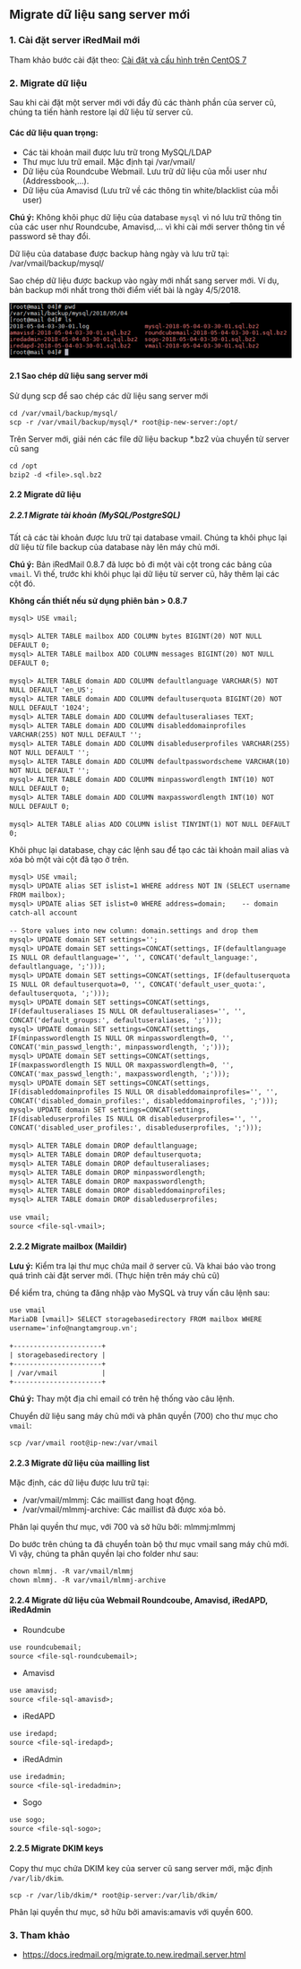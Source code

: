 ## Migrate dữ liệu sang server mới

### 1. Cài đặt server iRedMail mới

Tham khảo bước cài đặt theo: [Cài đặt và cấu hình trên CentOS 7](docs/1.iRedMail.md)

### 2. Migrate dữ liệu

Sau khi cài đặt một server mới với đầy đủ các thành phần của server cũ, chúng ta tiến hành restore lại dữ liệu từ server cũ.

#### Các dữ liệu quan trọng:

- Các tài khoản mail được lưu trữ trong MySQL/LDAP
- Thư mục lưu trữ email. Mặc định tại /var/vmail/
- Dữ liệu của Roundcube Webmail. Lưu trữ dữ liệu của mỗi user như (Addressbook,…).
- Dữ liệu của Amavisd (Lưu trữ về các thông tin white/blacklist của mỗi user)

**Chú ý:** Không khôi phục dữ liệu của database `mysql` vì nó lưu trữ thông tin của các user như Roundcube, Amavisd,… vì khi cài mới server thông tin về password sẽ thay đổi.

Dữ liệu của database được backup hàng ngày và lưu trữ tại: /var/vmail/backup/mysql/

Sao chép dữ liệu được backup vào ngày mới nhất sang server mới. Ví dụ, bản backup mới nhất trong thời điểm viết bài là ngày 4/5/2018.

<img src="/images/db-iredmail.png" />

#### 2.1 Sao chép dữ liệu sang server mới

Sử dụng scp để sao chép các dữ liệu sang server mới

```
cd /var/vmail/backup/mysql/
scp -r /var/vmail/backup/mysql/* root@ip-new-server:/opt/
```
Trên Server mới, giải nén các file dữ liệu backup *.bz2 vùa chuyển từ server cũ sang

```
cd /opt
bzip2 -d <file>.sql.bz2
```

#### 2.2 Migrate dữ liệu
##### 2.2.1 Migrate tài khoản (MySQL/PostgreSQL)

Tất cả các tài khoản được lưu trữ tại database vmail. Chúng ta khôi phục lại dữ liệu từ file backup của database này lên máy chủ mới.

**Chú ý:** Bản iRedMail 0.8.7 đã lược bỏ đi một vài cột trong các bảng của `vmail`. Vì thế, trước khi khôi phục lại dữ liệu từ server cũ, hãy thêm lại các cột đó.

**Không cần thiết nếu sử dụng phiên bản > 0.8.7**

```
mysql> USE vmail;

mysql> ALTER TABLE mailbox ADD COLUMN bytes BIGINT(20) NOT NULL DEFAULT 0;
mysql> ALTER TABLE mailbox ADD COLUMN messages BIGINT(20) NOT NULL DEFAULT 0;

mysql> ALTER TABLE domain ADD COLUMN defaultlanguage VARCHAR(5) NOT NULL DEFAULT 'en_US';
mysql> ALTER TABLE domain ADD COLUMN defaultuserquota BIGINT(20) NOT NULL DEFAULT '1024';
mysql> ALTER TABLE domain ADD COLUMN defaultuseraliases TEXT;
mysql> ALTER TABLE domain ADD COLUMN disableddomainprofiles VARCHAR(255) NOT NULL DEFAULT '';
mysql> ALTER TABLE domain ADD COLUMN disableduserprofiles VARCHAR(255) NOT NULL DEFAULT '';
mysql> ALTER TABLE domain ADD COLUMN defaultpasswordscheme VARCHAR(10) NOT NULL DEFAULT '';
mysql> ALTER TABLE domain ADD COLUMN minpasswordlength INT(10) NOT NULL DEFAULT 0;
mysql> ALTER TABLE domain ADD COLUMN maxpasswordlength INT(10) NOT NULL DEFAULT 0;

mysql> ALTER TABLE alias ADD COLUMN islist TINYINT(1) NOT NULL DEFAULT 0;
```

Khôi phục lại database, chạy các lệnh sau để tạo các tài khoản mail alias và xóa bỏ một vài cột đã tạo ở trên.

```
mysql> USE vmail;
mysql> UPDATE alias SET islist=1 WHERE address NOT IN (SELECT username FROM mailbox);
mysql> UPDATE alias SET islist=0 WHERE address=domain;    -- domain catch-all account

-- Store values into new column: domain.settings and drop them
mysql> UPDATE domain SET settings='';
mysql> UPDATE domain SET settings=CONCAT(settings, IF(defaultlanguage IS NULL OR defaultlanguage='', '', CONCAT('default_language:', defaultlanguage, ';')));
mysql> UPDATE domain SET settings=CONCAT(settings, IF(defaultuserquota IS NULL OR defaultuserquota=0, '', CONCAT('default_user_quota:', defaultuserquota, ';')));
mysql> UPDATE domain SET settings=CONCAT(settings, IF(defaultuseraliases IS NULL OR defaultuseraliases='', '', CONCAT('default_groups:', defaultuseraliases, ';')));
mysql> UPDATE domain SET settings=CONCAT(settings, IF(minpasswordlength IS NULL OR minpasswordlength=0, '', CONCAT('min_passwd_length:', minpasswordlength, ';')));
mysql> UPDATE domain SET settings=CONCAT(settings, IF(maxpasswordlength IS NULL OR maxpasswordlength=0, '', CONCAT('max_passwd_length:', maxpasswordlength, ';')));
mysql> UPDATE domain SET settings=CONCAT(settings, IF(disableddomainprofiles IS NULL OR disableddomainprofiles='', '', CONCAT('disabled_domain_profiles:', disableddomainprofiles, ';')));
mysql> UPDATE domain SET settings=CONCAT(settings, IF(disableduserprofiles IS NULL OR disableduserprofiles='', '', CONCAT('disabled_user_profiles:', disableduserprofiles, ';')));

mysql> ALTER TABLE domain DROP defaultlanguage;
mysql> ALTER TABLE domain DROP defaultuserquota;
mysql> ALTER TABLE domain DROP defaultuseraliases;
mysql> ALTER TABLE domain DROP minpasswordlength;
mysql> ALTER TABLE domain DROP maxpasswordlength;
mysql> ALTER TABLE domain DROP disableddomainprofiles;
mysql> ALTER TABLE domain DROP disableduserprofiles;

use vmail;
source <file-sql-vmail>;
```

#### 2.2.2 Migrate mailbox (Maildir)

**Lưu ý:** Kiểm tra lại thư mục chứa mail ở server cũ. Và khai báo vào trong quá trình cài đặt server mới. (Thực hiện trên máy chủ cũ)

Để kiểm tra, chúng ta đăng nhập vào MySQL và truy vấn câu lệnh sau:

```
use vmail
MariaDB [vmail]> SELECT storagebasedirectory FROM mailbox WHERE username='info@nangtamgroup.vn';  

+----------------------+
| storagebasedirectory |
+----------------------+
| /var/vmail           |
+----------------------+
```

**Chú ý:** Thay một địa chỉ email có trên hệ thống vào câu lệnh.

Chuyển dữ liệu sang máy chủ mới và phân quyền (700) cho thư mục cho `vmail`:

```
scp /var/vmail root@ip-new:/var/vmail
```


#### 2.2.3 Migrate dữ liệu của mailling list

Mặc định, các dữ liệu được lưu trữ tại:

- /var/vmail/mlmmj: Các maillist đang hoạt động.
- /var/vmail/mlmmj-archive: Các maillist đã được xóa bỏ.

Phân lại quyền thư mục, với 700 và sở hữu bởi: mlmmj:mlmmj

Do bước trên chúng ta đã chuyển toàn bộ thư mục vmail sang máy chủ mới. Vì vậy, chúng ta phân quyền lại cho folder như sau:

```
chown mlmmj. -R var/vmail/mlmmj
chown mlmmj. -R var/vmail/mlmmj-archive
```

#### 2.2.4 Migrate dữ liệu của Webmail Roundcoube, Amavisd, iRedAPD, iRedAdmin

- Roundcube

```
use roundcubemail;
source <file-sql-roundcubemail>;
```

- Amavisd

```
use amavisd;
source <file-sql-amavisd>;
```

- iRedAPD

```
use iredapd;
source <file-sql-iredapd>;
```

- iRedAdmin

```
use iredadmin;
source <file-sql-iredadmin>;
```

- Sogo

```
use sogo;
source <file-sql-sogo>;
```

#### 2.2.5 Migrate DKIM keys

Copy thư mục chứa DKIM key của server cũ sang server mới, mặc định `/var/lib/dkim`.

```
scp -r /var/lib/dkim/* root@ip-server:/var/lib/dkim/
```

Phân lại quyền thư mục, sở hữu bởi amavis:amavis với quyền 600.

### 3. Tham khảo

- https://docs.iredmail.org/migrate.to.new.iredmail.server.html
